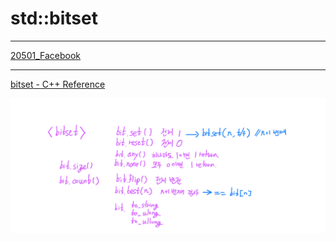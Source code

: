 # std::bitset

---

[20501_Facebook](std%20bitset%20ef4c095072364f1cb15e984b813399a3/20501_Facebook%20c4d78bd4b36244e08533d698947028e3.md)

---

[bitset - C++ Reference](http://cplusplus.com/reference/bitset/bitset/?kw=bitset)

![std%20bitset%20ef4c095072364f1cb15e984b813399a3/bitset.png](std%20bitset%20ef4c095072364f1cb15e984b813399a3/bitset.png)